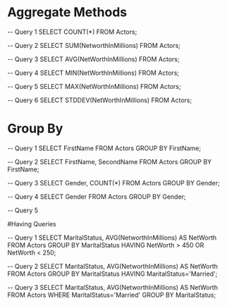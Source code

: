 # Aggregate Methods



-- Query 1
SELECT COUNT(*) FROM Actors;

-- Query 2
SELECT SUM(NetworthInMillions) FROM Actors;

-- Query 3
SELECT AVG(NetWorthInMillions) FROM Actors;

-- Query 4
SELECT MIN(NetWorthInMillions) FROM Actors;

-- Query 5
SELECT MAX(NetWorthInMillions) FROM Actors;

-- Query 6
SELECT STDDEV(NetWorthInMillions) FROM Actors;


# Group By 



-- Query 1
SELECT FirstName FROM Actors GROUP BY FirstName;

-- Query 2
SELECT FirstName, SecondName FROM Actors GROUP BY FirstName;

-- Query 3
SELECT Gender, COUNT(*) FROM Actors GROUP BY Gender;

-- Query 4
SELECT Gender FROM Actors GROUP BY Gender;

-- Query 5


#Having Queries

-- Query 1
SELECT MaritalStatus, AVG(NetworthInMillions) AS NetWorth FROM Actors GROUP BY MaritalStatus HAVING NetWorth > 450 OR NetWorth < 250;

-- Query 2
SELECT MaritalStatus, AVG(NetworthInMillions) AS NetWorth FROM Actors GROUP BY MaritalStatus HAVING MaritalStatus='Married';

-- Query 3
SELECT MaritalStatus, AVG(NetworthInMillions) AS NetWorth FROM Actors WHERE MaritalStatus='Married' GROUP BY MaritalStatus;
